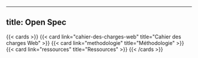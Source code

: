 
---
title: Open Spec
---

{{< cards >}}
  {{< card link="cahier-des-charges-web" title="Cahier des charges Web" >}}
  {{< card link="methodologie" title="Méthodologie" >}}
  {{< card link="ressources" title="Ressources" >}}
{{< /cards >}}